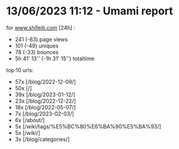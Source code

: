 # 13/06/2023 11:12 - Umami report
for www.shifeiti.com [24h] :

 - 241 (-83) page views
 - 101 (-49) uniques
 - 78 (-33) bounces
 - 5h 41' 13'' (-1h 31' 15'') totaltime


top 10 urls:
 - 57x [/blog/2022-12-09/]
 - 50x [/]
 - 39x [/blog/2023-01-12/]
 - 23x [/blog/2022-12-22/]
 - 18x [/blog/2022-05-07/]
 - 7x [/blog/2023-02-03/]
 - 6x [/about/]
 - 5x [/wiki/tags/%E5%BC%80%E6%BA%90%E5%BA%93/]
 - 5x [/wiki/]
 - 3x [/blog/categories/]



